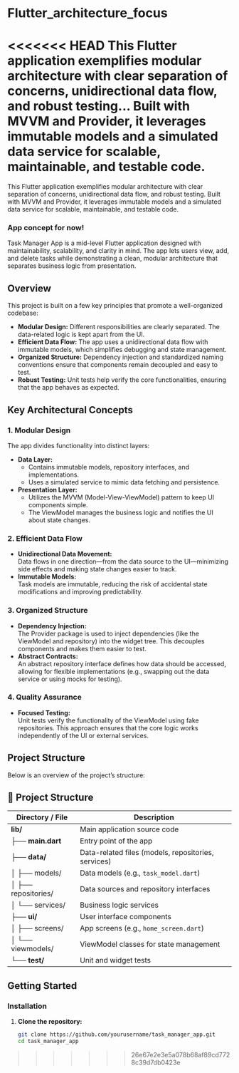 # Flutter_architecture_focus
<<<<<<< HEAD
This Flutter application exemplifies modular architecture with clear separation of concerns, unidirectional data flow, and robust testing... Built with MVVM and Provider, it leverages immutable models and a simulated data service for scalable, maintainable, and testable code.
=======
This Flutter application exemplifies modular architecture with clear separation of concerns, unidirectional data flow, and robust testing. Built with MVVM and Provider, it leverages immutable models and a simulated data service for scalable, maintainable, and testable code.

### App concept for now!

Task Manager App is a mid-level Flutter application designed with maintainability, scalability, and clarity in mind. The app lets users view, add, and delete tasks while demonstrating a clean, modular architecture that separates business logic from presentation.

## Overview

This project is built on a few key principles that promote a well-organized codebase:

- **Modular Design:** Different responsibilities are clearly separated. The data-related logic is kept apart from the UI.
- **Efficient Data Flow:** The app uses a unidirectional data flow with immutable models, which simplifies debugging and state management.
- **Organized Structure:** Dependency injection and standardized naming conventions ensure that components remain decoupled and easy to test.
- **Robust Testing:** Unit tests help verify the core functionalities, ensuring that the app behaves as expected.

## Key Architectural Concepts

### 1. Modular Design
The app divides functionality into distinct layers:
- **Data Layer:**  
  - Contains immutable models, repository interfaces, and implementations.
  - Uses a simulated service to mimic data fetching and persistence.
- **Presentation Layer:**  
  - Utilizes the MVVM (Model-View-ViewModel) pattern to keep UI components simple.
  - The ViewModel manages the business logic and notifies the UI about state changes.

### 2. Efficient Data Flow
- **Unidirectional Data Movement:**  
  Data flows in one direction—from the data source to the UI—minimizing side effects and making state changes easier to track.
- **Immutable Models:**  
  Task models are immutable, reducing the risk of accidental state modifications and improving predictability.

### 3. Organized Structure
- **Dependency Injection:**  
  The Provider package is used to inject dependencies (like the ViewModel and repository) into the widget tree. This decouples components and makes them easier to test.
- **Abstract Contracts:**  
  An abstract repository interface defines how data should be accessed, allowing for flexible implementations (e.g., swapping out the data service or using mocks for testing).

### 4. Quality Assurance
- **Focused Testing:**  
  Unit tests verify the functionality of the ViewModel using fake repositories. This approach ensures that the core logic works independently of the UI or external services.

## Project Structure

Below is an overview of the project’s structure:
## 📂 Project Structure

| Directory / File           | Description |
|----------------------------|-------------|
| **lib/**                   | Main application source code |
| ├── **main.dart**          | Entry point of the app |
| ├── **data/**              | Data-related files (models, repositories, services) |
| │   ├── models/           | Data models (e.g., `task_model.dart`) |
| │   ├── repositories/      | Data sources and repository interfaces |
| │   └── services/         | Business logic services |
| ├── **ui/**               | User interface components |
| │   ├── screens/          | App screens (e.g., `home_screen.dart`) |
| │   └── viewmodels/       | ViewModel classes for state management |
| └── **test/**             | Unit and widget tests |



## Getting Started

### Installation
1. **Clone the repository:**
   ```bash
   git clone https://github.com/yourusername/task_manager_app.git
   cd task_manager_app

>>>>>>> 26e67e2e3e5a078b68af89cd7728c39d7db0423e
